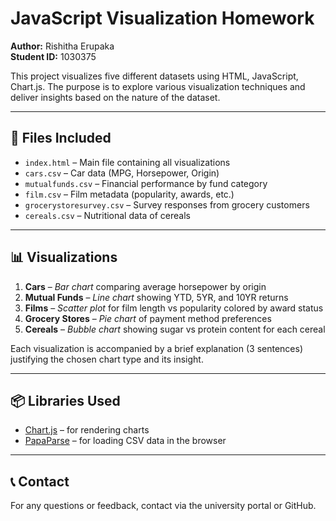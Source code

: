 # JavaScript Visualization Homework

**Author:** Rishitha Erupaka  
**Student ID:** 1030375

This project visualizes five different datasets using HTML, JavaScript, Chart.js. The purpose is to explore various visualization techniques and deliver insights based on the nature of the dataset.

---

## 📁 Files Included

- `index.html` – Main file containing all visualizations
- `cars.csv` – Car data (MPG, Horsepower, Origin)
- `mutualfunds.csv` – Financial performance by fund category
- `film.csv` – Film metadata (popularity, awards, etc.)
- `grocerystoresurvey.csv` – Survey responses from grocery customers
- `cereals.csv` – Nutritional data of cereals

---

## 📊 Visualizations

1. **Cars** – *Bar chart* comparing average horsepower by origin
2. **Mutual Funds** – *Line chart* showing YTD, 5YR, and 10YR returns
3. **Films** – *Scatter plot* for film length vs popularity colored by award status
4. **Grocery Stores** – *Pie chart* of payment method preferences
5. **Cereals** – *Bubble chart* showing sugar vs protein content for each cereal

Each visualization is accompanied by a brief explanation (3 sentences) justifying the chosen chart type and its insight.

---

## 📦 Libraries Used

- [Chart.js](https://www.chartjs.org) – for rendering charts
- [PapaParse](https://www.papaparse.com) – for loading CSV data in the browser

---

## 📞 Contact

For any questions or feedback, contact via the university portal or GitHub.
